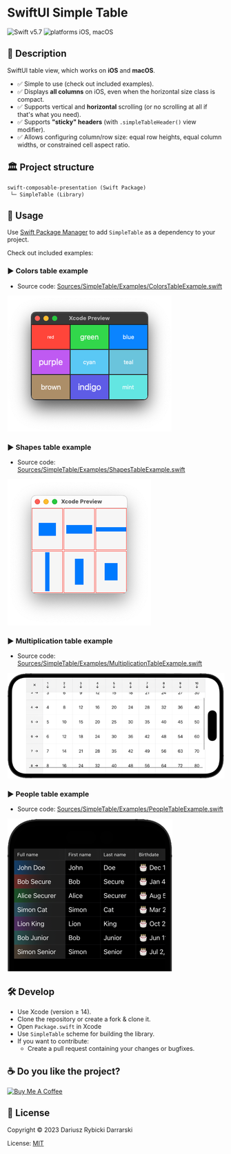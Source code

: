# SwiftUI Simple Table

![Swift v5.7](https://img.shields.io/badge/swift-v5.7-orange.svg)
![platforms iOS, macOS](https://img.shields.io/badge/platforms-iOS,_macOS-blue.svg)

## 📝 Description

SwiftUI table view, which works on **iOS** and **macOS**.

- ✅ Simple to use (check out included examples).
- ✅ Displays **all columns** on iOS, even when the horizontal size class is compact.
- ✅ Supports vertical and **horizontal** scrolling (or no scrolling at all if that's what you need).
- ✅ Supports **"sticky" headers** (with `.simpleTableHeader()` view modifier).
- ✅ Allows configuring column/row size: equal row heights, equal column widths, or constrained cell aspect ratio.

## 🏛 Project structure

```
swift-composable-presentation (Swift Package)
 └─ SimpleTable (Library)
```

## 📖 Usage

Use [Swift Package Manager](https://swift.org/package-manager/) to add `SimpleTable` as a dependency to your project.

Check out included examples:

### ▶️ Colors table example

- Source code: [Sources/SimpleTable/Examples/ColorsTableExample.swift](Sources/SimpleTable/Examples/ColorsTableExample.swift)

![Colors table example](Misc/ColorsTableExample.png)

### ▶️ Shapes table example

- Source code: [Sources/SimpleTable/Examples/ShapesTableExample.swift](Sources/SimpleTable/Examples/ShapesTableExample.swift)

![Colors table example](Misc/ShapesTableExample.png)

### ▶️ Multiplication table example

- Source code: [Sources/SimpleTable/Examples/MultiplicationTableExample.swift](Sources/SimpleTable/Examples/MultiplicationTableExample.swift)

![Multiplication table example](Misc/MultiplicationTableExample.png)

### ▶️ People table example

- Source code: [Sources/SimpleTable/Examples/PeopleTableExample.swift](Sources/SimpleTable/Examples/PeopleTableExample.swift)

![Multiplication table example](Misc/PeopleTableExample.png)

## 🛠 Develop

- Use Xcode (version ≥ 14).
- Clone the repository or create a fork & clone it.
- Open `Package.swift` in Xcode
- Use `SimpleTable` scheme for building the library.
- If you want to contribute:
    - Create a pull request containing your changes or bugfixes.

## ☕️ Do you like the project?

<a href="https://www.buymeacoffee.com/darrarski" target="_blank"><img src="https://cdn.buymeacoffee.com/buttons/v2/default-yellow.png" alt="Buy Me A Coffee" height="60" width="217" style="height: 60px !important;width: 217px !important;" ></a>

## 📄 License

Copyright © 2023 Dariusz Rybicki Darrarski

License: [MIT](LICENSE)

